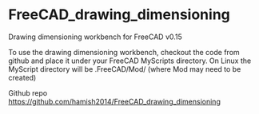 FreeCAD_drawing_dimensioning
============================

Drawing dimensioning workbench for FreeCAD v0.15

To use the drawing dimensioning workbench, checkout the code from github and place it under your FreeCAD MyScripts directory.
On Linux the MyScript directory will be .FreeCAD/Mod/ (where Mod may need to be created)

Github repo https://github.com/hamish2014/FreeCAD_drawing_dimensioning

